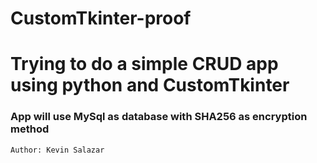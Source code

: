 # CustomTkinter-proof
# Trying to do a simple CRUD app using python and CustomTkinter

### App will use MySql as database with SHA256 as encryption method

```
Author: Kevin Salazar
```
